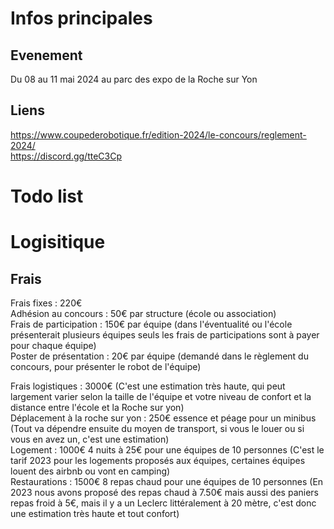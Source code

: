# Infos principales
## Evenement
Du 08 au 11 mai 2024 au parc des expo de la Roche sur Yon

## Liens
https://www.coupederobotique.fr/edition-2024/le-concours/reglement-2024/   
https://discord.gg/tteC3Cp

# Todo list




# Logisitique
## Frais
Frais fixes : 220€   
Adhésion au concours : 50€ par structure (école ou association)   
Frais de participation : 150€ par équipe (dans l'éventualité ou l'école présenterait plusieurs équipes seuls les frais de participations sont à payer pour chaque équipe)   
Poster de présentation : 20€ par équipe (demandé dans le règlement du concours, pour présenter le robot de l'équipe)   

Frais logistiques :  3000€  (C'est une estimation très haute, qui peut largement varier selon la taille de l'équipe et votre niveau de confort et la distance entre l'école et la Roche sur yon)   
Déplacement à la roche sur yon  : 250€ essence  et péage pour un minibus (Tout va dépendre ensuite du moyen de transport, si vous le louer ou si vous en avez un, c'est une estimation)   
Logement : 1000€ 4 nuits à 25€ pour une équipes de 10 personnes (C'est le tarif 2023 pour les logements proposés aux équipes, certaines équipes louent des airbnb ou vont en camping)   
Restaurations : 1500€ 8 repas chaud pour une équipes de 10 personnes (En 2023 nous avons proposé des repas chaud à 7.50€  mais aussi des paniers repas froid à 5€,  mais il y a un Leclerc littéralement à 20 mètre, c'est donc une estimation très haute et tout confort)   




